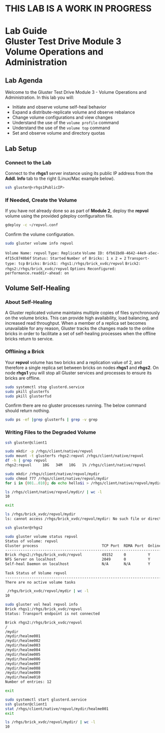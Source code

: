 # **THIS LAB IS A WORK IN PROGRESS**
# Lab Guide <br/> Gluster Test Drive Module 3 <br/> Volume Operations and Administration

## Lab Agenda

Welcome to the Gluster Test Drive Module 3 - Volume Operations and Administration. In this lab you will:

- Initiate and observe volume self-heal behavior
- Expand a distribute-replicate volume and observe rebalance
- Change volume configurations and view changes
- Understand the use of the `volume profile` command
- Understand the use of the `volume top` command
- Set and observe volume and directory quotas

## Lab Setup
### Connect to the Lab
Connect to the **rhgs1** server instance using its public IP address from the **Addl. Info** tab to the right (Linux/Mac example below).

```bash
ssh gluster@<rhgs1PublicIP>
```

### If Needed, Create the Volume
If you have not already done so as part of **Module 2**, deploy the **repvol** volume using the provided gdeploy configuraiton file.

```bash
gdeploy -c ~/repvol.conf
```
Confirm the volume configuration.

```bash
sudo gluster volume info repvol
```

``Volume Name: repvol``
``Type: Replicate``
``Volume ID: 6fb61bd8-4642-44e9-a5ec-4f15c8740b6f``
``Status: Started``
``Number of Bricks: 1 x 2 = 2``
``Transport-type: tcp``
``Bricks:``
``Brick1: rhgs1:/rhgs/brick_xvdc/repvol``
``Brick2: rhgs2:/rhgs/brick_xvdc/repvol``
``Options Reconfigured:``
``performance.readdir-ahead: on``


## Volume Self-Healing

### About Self-Healing
A Gluster replicated volume maintains multiple copies of files synchronously on the volume bricks. This can provide high availability, load balancing, and increased read throughput. When a member of a replica set becomes unavailable for any reason, Gluster tracks the changes made to the online bricks in order to facilitate a set of self-healing processes when the offline bricks return to service.

### Offlining a Brick
Your **repvol** volume has two bricks and a replication value of 2, and therefore a single replica set between bricks on nodes **rhgs1** and **rhgs2**. On node **rhgs1** you will stop all Gluster services and processes to ensure its bricks are offline.

```bash
sudo systemctl stop glusterd.service
sudo pkill glusterfs
sudo pkill glusterfsd
```

Confirm there are no gluster processes running. The below command should return nothing.
```bash
sudo ps -ef |grep glusterfs | grep -v grep
```

### Writing Files to the Degraded Volume

```bash
ssh gluster@client1

sudo mkdir -p /rhgs/client/native/repvol
sudo mount -t glusterfs rhgs2:repvol /rhgs/client/native/repvol
df -h | grep repvol
rhgs2:repvol     10G   34M   10G   1% /rhgs/client/native/repvol

sudo mkdir /rhgs/client/native/repvol/mydir
sudo chmod 777 /rhgs/client/native/repvol/mydir
for i in {001..010}; do echo hello$i > /rhgs/client/native/repvol/mydir/healme$i; done

ls /rhgs/client/native/repvol/mydir/ | wc -l
10

exit

ls /rhgs/brick_xvdc/repvol/mydir
ls: cannot access /rhgs/brick_xvdc/repvol/mydir: No such file or directory

ssh gluster@rhgs2

sudo gluster volume status repvol
Status of volume: repvol
Gluster process                             TCP Port  RDMA Port  Online  Pid
------------------------------------------------------------------------------
Brick rhgs2:/rhgs/brick_xvdc/repvol         49152     0          Y       11468
NFS Server on localhost                     2049      0          Y       11490
Self-heal Daemon on localhost               N/A       N/A        Y       11495
 
Task Status of Volume repvol
------------------------------------------------------------------------------
There are no active volume tasks

 /rhgs/brick_xvdc/repvol/mydir | wc -l
10

sudo gluster vol heal repvol info
Brick rhgs1:/rhgs/brick_xvdc/repvol
Status: Transport endpoint is not connected

Brick rhgs2:/rhgs/brick_xvdc/repvol
/ 
/mydir 
/mydir/healme001 
/mydir/healme002 
/mydir/healme003 
/mydir/healme004 
/mydir/healme005 
/mydir/healme006 
/mydir/healme007 
/mydir/healme008 
/mydir/healme009 
/mydir/healme010 
Number of entries: 12

exit

sudo systemctl start glusterd.service
ssh gluster@client1
stat /rhgs/client/native/repvol/mydir/healme001
exit

ls /rhgs/brick_xvdc/repvol/mydir/ | wc -l
10
```
